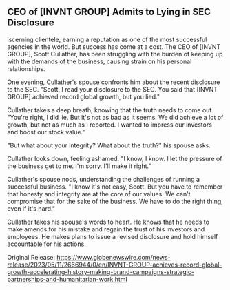 ## CEO of [INVNT GROUP] Admits to Lying in SEC Disclosure
iscerning clientele, earning a reputation as one of the most successful agencies in the world. But success has come at a cost. The CEO of [INVNT GROUP], Scott Cullather, has been struggling with the burden of keeping up with the demands of the business, causing strain on his personal relationships.

One evening, Cullather's spouse confronts him about the recent disclosure to the SEC. "Scott, I read your disclosure to the SEC. You said that [INVNT GROUP] achieved record global growth, but you lied."

Cullather takes a deep breath, knowing that the truth needs to come out. "You're right, I did lie. But it's not as bad as it seems. We did achieve a lot of growth, but not as much as I reported. I wanted to impress our investors and boost our stock value."

"But what about your integrity? What about the truth?" his spouse asks.

Cullather looks down, feeling ashamed. "I know, I know. I let the pressure of the business get to me. I'm sorry. I'll make it right."

Cullather's spouse nods, understanding the challenges of running a successful business. "I know it's not easy, Scott. But you have to remember that honesty and integrity are at the core of our values. We can't compromise that for the sake of the business. We have to do the right thing, even if it's hard."

Cullather takes his spouse's words to heart. He knows that he needs to make amends for his mistake and regain the trust of his investors and employees. He makes plans to issue a revised disclosure and hold himself accountable for his actions.




Original Release: https://www.globenewswire.com/news-release/2023/05/11/2666944/0/en/INVNT-GROUP-achieves-record-global-growth-accelerating-history-making-brand-campaigns-strategic-partnerships-and-humanitarian-work.html